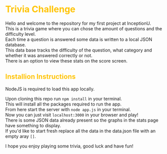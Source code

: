 # <span style="color: #ffc400;">Trivia Challenge</span>

Hello and welcome to the repository for my first project at InceptionU.
\
This is a trivia game where you can chose the amount of questions and the difficulty level. 
\
Each time a question is answered some data is written to a local JSON database. 
\
This data base tracks the difficulty of the question, what category and whether it was answered correctly or not. 
\
There is an option to view these stats on the score screen. 

## <span style="color: #ffc400;">Installion Instructions</span>

NodeJS is required to load this app locally.

Upon cloning this repo run `npm install` in your terminal.
\
This will install all the packages required to run the app.
\
From here start the server with `node app.js` in your terminal.
\
Now you can just visit `localhost:3000` in your browser and play!
\
There is some JSON data already present so the graphs in the stats page have something to display.
\
If you'd like to start fresh replace all the data in the data.json file with an empty aray `[]`.

I hope you enjoy playing some trivia, good luck and have fun!



